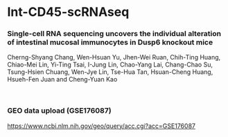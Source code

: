# Int-CD45-scRNAseq

### Single-cell RNA sequencing uncovers the individual alteration of intestinal mucosal immunocytes in Dusp6 knockout mice
Cherng-Shyang Chang, Wen-Hsuan Yu, Jhen-Wei Ruan, Chih-Ting Huang, Chiao-Mei Lin, Yi-Ting Tsai, I-Jung Lin, Chao-Yang Lai, Chang-Chao Su, Tsung-Hsien Chuang, Wen-Jye Lin, Tse-Hua Tan, Hsuan-Cheng Huang, Hsueh-Fen Juan and Cheng-Yuan Kao

<br>


### GEO data upload (GSE176087)
https://www.ncbi.nlm.nih.gov/geo/query/acc.cgi?acc=GSE176087
